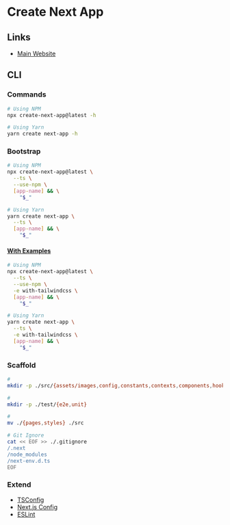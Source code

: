 # Create Next App

## Links

- [Main Website](https://nextjs.org/docs/api-reference/create-next-app)

## CLI

### Commands

```sh
# Using NPM
npx create-next-app@latest -h

# Using Yarn
yarn create next-app -h
```

### Bootstrap

```sh
# Using NPM
npx create-next-app@latest \
  --ts \
  --use-npm \
  [app-name] && \
    "$_"

# Using Yarn
yarn create next-app \
  --ts \
  [app-name] && \
    "$_"
```

#### [With Examples](https://github.com/vercel/next.js/tree/canary/examples)

```sh
# Using NPM
npx create-next-app@latest \
  --ts \
  --use-npm \
  -e with-tailwindcss \
  [app-name] && \
    "$_"

# Using Yarn
yarn create next-app \
  --ts \
  -e with-tailwindcss \
  [app-name] && \
    "$_"
```

### Scaffold

```sh
#
mkdir -p ./src/{assets/images,config,constants,contexts,components,hooks,layouts,lib,types,utils}

#
mkdir -p ./test/{e2e,unit}

#
mv ./{pages,styles} ./src

# Git Ignore
cat << EOF >> ./.gitignore
/.next
/node_modules
/next-env.d.ts
EOF
```

### Extend

- [TSConfig](/next.js/extend/tsconfig.md)
- [Next.js Config](/next.js/extend/config.md)
- [ESLint](/next.js/extend/eslint.md)

<!-- ### Components

```sh
touch ./src/components/Page/{index,Header,Footer}.tsx
touch ./src/components/Button/index.tsx
``` -->

<!-- ### Special Pages

```sh
touch ./src/pages/404.tsx
``` -->

<!-- ###

```sh
touch ./src/pages/__middleware.ts
touch ./src/pages/_document.tsx
``` -->

<!--
# ESLint Ignore
echo '/.next' >> ./.eslintignore
-->
